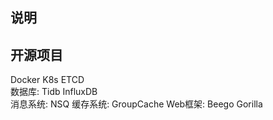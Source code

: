 ## 说明


## 开源项目

Docker K8s ETCD           
数据库:  Tidb    InfluxDB    
消息系统:  NSQ
缓存系统:  GroupCache
Web框架:  Beego   Gorilla


